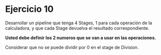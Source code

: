 ﻿# Ejercicio 10

Desarrollar un pipeline que tenga 4 Stages, 1 para cada operación de la calculadora, y que cada Stage devuelva el resultado correspondiente.

**Usted debe definir los 2 numeros que se van a usar en las operaciones.**

Considerar que no se puede dividir por 0 en el stage de Division.


